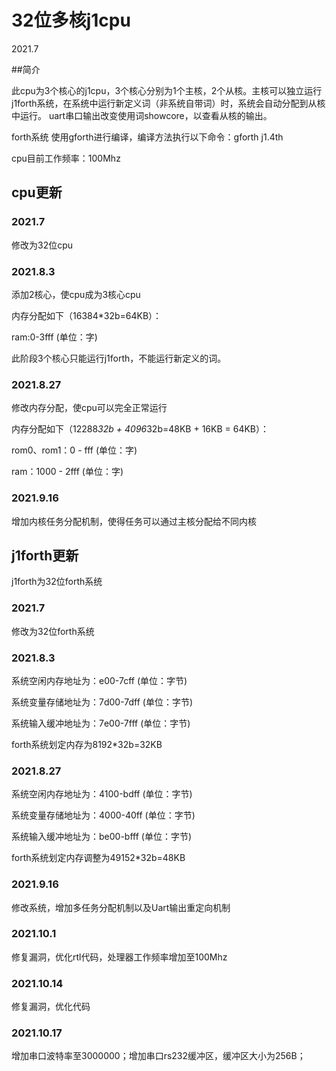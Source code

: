 # 32位多核j1cpu

2021.7

##简介

此cpu为3个核心的j1cpu，3个核心分别为1个主核，2个从核。主核可以独立运行j1forth系统，在系统中运行新定义词（非系统自带词）时，系统会自动分配到从核中运行。
uart串口输出改变使用词showcore，以查看从核的输出。

forth系统 使用gforth进行编译，编译方法执行以下命令：gforth j1.4th

cpu目前工作频率：100Mhz

## cpu更新

### 2021.7
修改为32位cpu

### 2021.8.3
添加2核心，使cpu成为3核心cpu

内存分配如下（16384*32b=64KB）：

ram:0-3fff	(单位：字)

此阶段3个核心只能运行j1forth，不能运行新定义的词。

### 2021.8.27

修改内存分配，使cpu可以完全正常运行

内存分配如下（12288*32b + 4096*32b=48KB + 16KB = 64KB）：

rom0、rom1：0 - fff		(单位：字)

ram：1000 - 2fff		(单位：字)

### 2021.9.16

增加内核任务分配机制，使得任务可以通过主核分配给不同内核

## j1forth更新

j1forth为32位forth系统

### 2021.7

修改为32位forth系统

### 2021.8.3

系统空闲内存地址为：e00-7cff	(单位：字节)

系统变量存储地址为：7d00-7dff	(单位：字节)

系统输入缓冲地址为：7e00-7fff	(单位：字节)

forth系统划定内存为8192*32b=32KB

### 2021.8.27

系统空闲内存地址为：4100-bdff	(单位：字节)

系统变量存储地址为：4000-40ff	(单位：字节)

系统输入缓冲地址为：be00-bfff	(单位：字节)

forth系统划定内存调整为49152*32b=48KB

### 2021.9.16

修改系统，增加多任务分配机制以及Uart输出重定向机制

### 2021.10.1

修复漏洞，优化rtl代码，处理器工作频率增加至100Mhz

### 2021.10.14

修复漏洞，优化代码

### 2021.10.17

增加串口波特率至3000000；增加串口rs232缓冲区，缓冲区大小为256B；